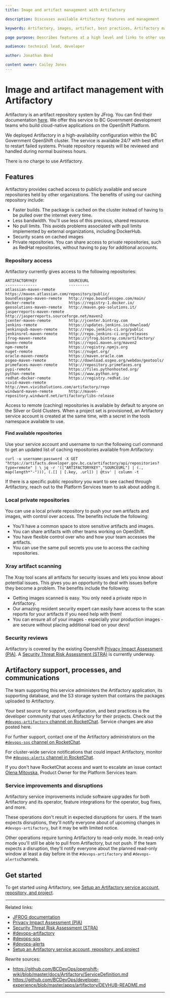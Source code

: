 ```yaml
---
title: Image and artifact management with Artifactory

description: Discusses available Artifactory features and management

keywords: Artifactory, images, artifact, best practices, Artifactory management, repositories, projects, service account

page purpose: Describes features at a high level and links to other useful pages with information on Artifactory

audience: technical lead, developer

author: Jonathan Bond

content owner: Cailey Jones
---
```


# Image and artifact management with Artifactory

Artifactory is an artifact repository system by JFrog. You can find their documentation [here](https://www.jfrog.com/confluence/site/documentation). We offer this service to BC Government development teams who build cloud-native applications on the OpenShift Platform.

We deployed Artifactory in a high-availability configuration within the BC Government OpenShift cluster. The service is available 24/7 with best effort to restart failed systems. Private repository requests will be reviewed and handled during normal business hours.

There is no charge to use Artifactory.

## Features

Artifactory provides cached access to publicly available and secure repositories held by other organizations. The benefits of using our caching repository include:
* Faster builds. The package is cached on the cluster instead of having to be pulled over the internet every time.
* Less bandwidth. You'll use less of this precious, shared resource.
* No pull limits. This avoids problems associated with pull limits implemented by external organizations, including DockerHub.
* Security scans on cached images
* Private repositories. You can share access to private repositories, such as RedHat repositories, without having to pay for additional accounts.

### Repository access

Artifactory currently gives access to the following repositories:

```
ARTIFACTORYKEY              SOURCEURL
--------------              ---------
atlassian-maven-remote      https://maven.atlassian.com/repository/public/
boundlessgeo-maven-remote   http://repo.boundlessgeo.com/main/
docker-remote               https://registry-1.docker.io/
geosolutions-maven-remote   http://maven.geo-solutions.it/
jasperreports-maven-remote  http://jasperreports.sourceforge.net/maven2
jcenter-maven-remote        http://jcenter.bintray.com
jenkins-remote              https://updates.jenkins.io/download/
jenkinspub-maven-remote     http://repo.jenkins-ci.org/public
jenkinsrel-maven-remote     http://repo.jenkins-ci.org/releases
jfrog-maven-remote          https://jfrog.bintray.com/artifactory/
maven-remote                https://repo1.maven.org/maven2
npm-remote                  https://registry.npmjs.org
nuget-remote                https://nuget.org/
oracle-maven-remote         https://maven.oracle.com
osgeo-maven-remote          http://download.osgeo.org/webdav/geotools/
primefaces-maven-remote     http://repository.primefaces.org
pypi-remote                 https://files.pythonhosted.org/
python-remote               https://www.python.org
redhat-docker-remote        https://registry.redhat.io/
vivid-maven-remote          http://mvn.vividsolutions.com/artifactory/repo
windward-maven-remote       http://maven-repository.windward.net/artifactory/libs-release
```
Access to remote (caching) repositories is available by default to anyone on the Silver or Gold Clusters. When a project set is provisioned, an Artifactory service account is created at the same time, with a secret in the tools namespace available to use.

#### Find available repositories
Use your service account and username to run the following curl command to get an updated list of caching repositories available from Artifactory:

`curl -u username:password -X GET "https://artifacts.developer.gov.bc.ca/artifactory/api/repositories?type=remote" | \
jq -r '(["ARTIFACTORYKEY","SOURCEURL"] | (., map(length*"-"))), (.[] | [.key, .url]) | @tsv' | column -t`

If there is a specific public repository you want to see cached through Artifactory, reach out to the Platform Services team to ask about adding it.

### Local private repositories
You can use a local private repository to push your own artifacts and images, with control over access. The benefits include the following:
* You'll have a common space to store sensitive artifacts and images.
* You can share artifacts with other teams working on OpenShift.
* You have flexible control over who and how your team accesses the artifacts.
* You can use the same pull secrets you use to access the caching repositories.

### Xray artifact scanning
The Xray tool scans all artifacts for security issues and lets you know about potential issues. This gives you an opportunity to deal with issues before they become a problem. The benefits include the following:
* Getting images scanned is easy. You only need a private repo in Artifactory.
* Our amazing resident security expert can easily have access to the scan reports for your artifacts if you need help with them!
* You can ensure all of your images - especially your production images - are secure without placing additional load on your devs!

### Security reviews

Artifactory is covered by the existing Openshift [Privacy Impact Assessment (PIA)](https://www2.gov.bc.ca/gov/content/governments/services-for-government/information-management-technology/privacy/privacy-impact-assessments). A [Security Threat Risk Assessment (STRA)](https://www2.gov.bc.ca/gov/content/governments/services-for-government/information-management-technology/information-security/security-threat-and-risk-assessment) is currently underway.

## Artifactory support, processes, and communications
The team supporting this service administers the Artifactory application, its supporting database, and the S3 storage system that contains the packages uploaded to Artifactory.

Your best source for support, configuration, and best practices is the developer community that uses Artifactory for their projects. Check out the [`#devops-artifactory` channel on RocketChat](https://chat.pathfinder.gov.bc.ca/channel/devops-artifactory). Service changes are also posted here.

For further support, contact one of the Artifactory administrators on the [`#devops-sos` channel on RocketChat](https://chat.pathfinder.gov.bc.ca/channel/devops-sos).

For cluster-wide service notifications that could impact Artifactory, monitor the [`#devops-alerts` channel in RocketChat](https://chat.pathfinder.gov.bc.ca/channel/devops-alerts).

If you don't have RocketChat access and want to escalate an issue contact [Olena Mitovska](mailto:olena.mitovska@gov.bc.ca), Product Owner for the Platform Services team.

### Service improvements and disruptions

Artifactory service improvements include software upgrades for both Artifactory and its operator, feature integrations for the operator, bug fixes, and more.

These operations don't result in expected disruptions for users. If the team expects disruptions, they'll notify everyone about of upcoming changes in `#devops-artifactory`, but it may be with limited notice.

Other operations require turning Artifactory to read-only mode. In read-only mode you'll still be able to pull from Artifactory, but not push. If the team expects a disruption, they'll notify everyone about the planned read-only window at least a day before in the `#devops-artifactory` and `#devops-alerts`channels.

## Get started

To get started using Artifactory, see [Setup an Artifactory service account, repository, and project](setup-artifactory-service-account-repository-project.md).

---
Related links:
* [JFROG documentation](https://www.jfrog.com/confluence/site/documentation)
* [Privacy Impact Assessment (PIA)](https://www2.gov.bc.ca/gov/content/governments/services-for-government/information-management-technology/privacy/privacy-impact-assessments)
* [Security Threat Risk Assessment (STRA)](https://www2.gov.bc.ca/gov/content/governments/services-for-government/information-management-technology/information-security/security-threat-and-risk-assessment)
* [#devops-artifactory](https://chat.pathfinder.gov.bc.ca/channel/devops-artifactory)
* [#devops-sos](https://chat.pathfinder.gov.bc.ca/channel/devops-sos)
* [#devops-alerts](https://chat.pathfinder.gov.bc.ca/channel/devops-alerts)
* [Setup an Artifactory service account, repository, and project](setup-artifactory-service-account-repository-project.md)

Rewrite sources:
* https://github.com/BCDevOps/openshift-wiki/blob/master/docs/Artifactory/ServiceDefinition.md
* https://github.com/BCDevOps/developer-experience/blob/master/apps/artifactory/DEVHUB-README.md
---
